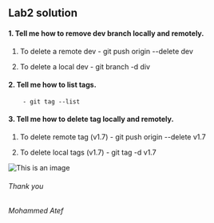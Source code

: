 ## Lab2 solution
#### 1. Tell me how to remove dev branch locally and remotely.
1. To delete a remote dev 
        - git push origin --delete dev

2. To delete a local dev
        - git branch -d div

#### 2. Tell me how to list tags.​
        - git tag --list

#### 3. Tell me how to delete tag locally and remotely.   
1. To delete remote tag​ (v1.7)
        - git push origin --delete v1.7

1. To delete local tags​ (v1.7)
        - git tag -d v1.7

![This is an image](https://myoctocat.com/assets/images/base-octocat.svg)

###### Thank you
###### Mohammed Atef